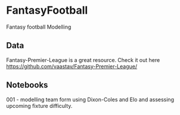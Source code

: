 # FantasyFootball

Fantasy football Modelling

## Data 

Fantasy-Premier-League is a great resource. Check it out here https://github.com/vaastav/Fantasy-Premier-League/

## Notebooks

001 - modelling team form using Dixon-Coles and Elo and assessing upcoming fixture difficulty.


